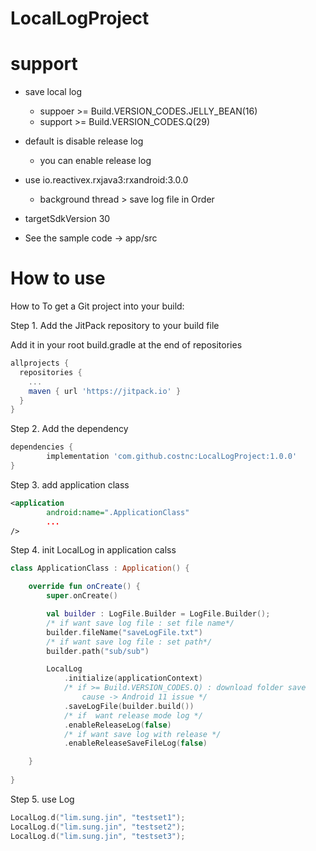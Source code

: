# LocalLogProject


support
=============
* save local log
  - suppoer >= Build.VERSION_CODES.JELLY_BEAN(16)
  - support >= Build.VERSION_CODES.Q(29)
  
  
* default is disable release log
  - you can enable release log

* use io.reactivex.rxjava3:rxandroid:3.0.0
  - background thread > save log file in Order

* targetSdkVersion 30
* See the sample code -> app/src

How to use
=============

How to
To get a Git project into your build:

Step 1. Add the JitPack repository to your build file

Add it in your root build.gradle at the end of repositories
``` gradle
allprojects {
  repositories {
    ...
    maven { url 'https://jitpack.io' }
  }
}
```
Step 2. Add the dependency
``` gradle
dependencies {
        implementation 'com.github.costnc:LocalLogProject:1.0.0'
}
```
Step 3. add application class
``` xml
<application
        android:name=".ApplicationClass"
        ...
/>
```
Step 4. init LocalLog in application calss
``` Kotlin
class ApplicationClass : Application() {

    override fun onCreate() {
        super.onCreate()

        val builder : LogFile.Builder = LogFile.Builder();
        /* if want save log file : set file name*/
        builder.fileName("saveLogFile.txt")
        /* if want save log file : set path*/
        builder.path("sub/sub")

        LocalLog
            .initialize(applicationContext)
            /* if >= Build.VERSION_CODES.Q) : download folder save
                cause -> Android 11 issue */
            .saveLogFile(builder.build())
            /* if  want release mode log */
            .enableReleaseLog(false)
            /* if want save log with release */
            .enableReleaseSaveFileLog(false)

    }
    
}
```
Step 5. use Log
``` kotlin
LocalLog.d("lim.sung.jin", "testset1");
LocalLog.d("lim.sung.jin", "testset2");
LocalLog.d("lim.sung.jin", "testset3");
```
